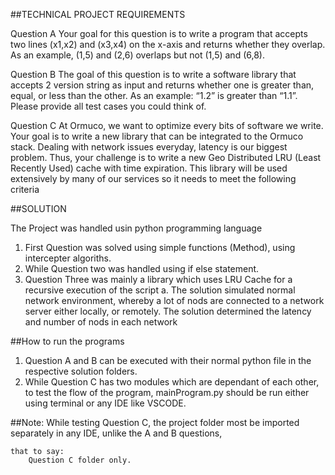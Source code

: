 
##TECHNICAL PROJECT REQUIREMENTS

Question A
Your goal for this question is to write a program that accepts two lines (x1,x2) and (x3,x4) on the x-axis and returns whether they overlap. As an example, (1,5) and (2,6) overlaps but not (1,5) and (6,8).
 
Question B
The goal of this question is to write a software library that accepts 2 version string as input and returns whether one is greater than, equal, or less than the other. As an example: “1.2” is greater than “1.1”. Please provide all test cases you could think of.
 
Question C
At Ormuco, we want to optimize every bits of software we write. Your goal is to write a new
library that can be integrated to the Ormuco stack. Dealing with network issues everyday, latency is our biggest problem. Thus, your challenge is to write a new Geo Distributed LRU (Least Recently Used) cache with time expiration. This library will be used extensively by many of our services so it needs to meet the following criteria


##SOLUTION

The Project was handled usin python programming language

1. First Question was solved using simple functions (Method), using intercepter algoriths. 
2. While Question two was handled using if else statement.
3. Question Three was mainly a library which uses LRU Cache for a recursive execution of the script
    a. The solution simulated  normal network environment, whereby a lot of nods are connected to a network server
        either locally, or remotely. The solution determined the latency and number of nods in each network

##How to run the programs

1. Question A and B can be executed with their normal python file in the respective solution folders.
2. While Question C has two modules which are dependant of each other, to test the flow of the program,
    mainProgram.py should be run either using terminal or any IDE like VSCODE.

##Note: While testing Question C, the project folder most be imported separately in any IDE, unlike the A and B questions,

    that to say:
        Question C folder only.



